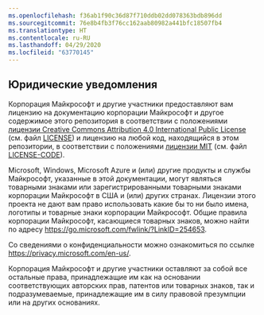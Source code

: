```yaml
---
ms.openlocfilehash: f36ab1f90c36d87f710ddb02dd078363bdb896dd
ms.sourcegitcommit: 76e8b4fb3f76cc162aab80982a441bfc18507fb4
ms.translationtype: HT
ms.contentlocale: ru-RU
ms.lasthandoff: 04/29/2020
ms.locfileid: "63770145"
---
```

## <a name="legal-notices"></a>Юридические уведомления
Корпорация Майкрософт и другие участники предоставляют вам лицензию на документацию корпорации Майкрософт и другое содержимое этого репозитория в соответствии с положениями [лицензии Creative Commons Attribution 4.0 International Public License](https://creativecommons.org/licenses/by/4.0/legalcode) (см. файл [LICENSE](LICENSE)) и лицензию на любой код, находящийся в этом репозитории, в соответствии с положениями [лицензии MIT](https://opensource.org/licenses/MIT) (см. файл [LICENSE-CODE](LICENSE-CODE)).

Microsoft, Windows, Microsoft Azure и (или) другие продукты и службы Майкрософт, указанные в этой документации, могут являться товарными знаками или зарегистрированными товарными знаками корпорации Майкрософт в США и (или) других странах.
Лицензии этого проекта не дают вам право использовать какие бы то ни было имена, логотипы и товарные знаки корпорации Майкрософт.
Общие правила корпорации Майкрософт, касающиеся товарных знаков, можно найти по адресу https://go.microsoft.com/fwlink/?LinkID=254653.

Со сведениями о конфиденциальности можно ознакомиться по ссылке https://privacy.microsoft.com/en-us/.

Корпорация Майкрософт и другие участники оставляют за собой все остальные права, принадлежащие им как на основании соответствующих авторских прав, патентов или товарных знаков, так и подразумеваемые, принадлежащие им в силу правовой презумпции или на других основаниях.
